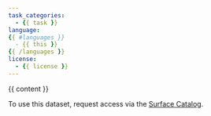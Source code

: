```yaml
---
task_categories:
  - {{ task }}
language:
{{ #languages }}
  - {{ this }}
{{ /languages }}
license:
  - {{ license }}
---
```


{{ content }}

To use this dataset, request access via the [Surface Catalog](catalog.surfacedata.org/).
